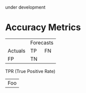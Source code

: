 under development

# Accuracy Metrics 

<table>
 
  <tr>
  <td></td>
    <td colspan="2">Forecasts</td>
  </tr>  
  <td rowspan="2">Actuals</td>
  <tr>
    <td>TP</td>
    <td>FN</td>
  </tr>
  <tr>
    <td>FP</td>
    <td>TN</td>
  </tr>
</table>

TPR (True Positive Rate)
<table>
    <tr>
        <td>Foo</td>
    </tr>
</table>